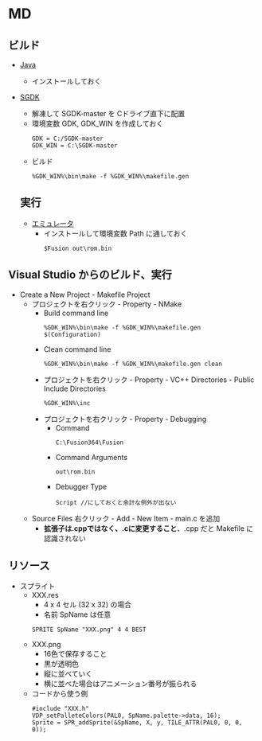 # MD

## ビルド
- [Java](https://www.java.com/ja/download/ie_manual.jsp)
    - インストールしておく
- [SGDK](https://github.com/Stephane-D/SGDK)
    - 解凍して SGDK-master を Cドライブ直下に配置
    - 環境変数 GDK, GDK_WIN を作成しておく
        ~~~
        GDK = C:/SGDK-master
        GDK_WIN = C:\SGDK-master
        ~~~
    - ビルド
      ~~~
      %GDK_WIN%\bin\make -f %GDK_WIN%\makefile.gen
      ~~~
    
    ## 実行
    - [エミュレータ](https://www.emulator-zone.com/doc.php/genesis/fusion.html)
        - インストールして環境変数 Path に通しておく
            ~~~
            $Fusion out\rom.bin
            ~~~

<!--
    - [エミュレータ(GDB)](https://gendev.spritesmind.net/page-gdb.html)
        - インストールして環境変数 Path に通しておく
        - Option - Debug... - 以下にチェック
            ~~~
            Blue Screen pause
            Single instance
            use GDB
            ~~~
        - rom.bin を読み込む
        - GDB
            ~~~
            $%GDK_WIN%\bin\gdb
            ~~~
            ~~~
            (gdb)file rom.out
            (gdb)target remote localhost:6868
            (gdb)// 以降は通常のGDB操作
            ~~~
-->

## Visual Studio からのビルド、実行
- Create a New Project - Makefile Project 
    - プロジェクトを右クリック - Property - NMake
        - Build command line
            ~~~
            %GDK_WIN%\bin\make -f %GDK_WIN%\makefile.gen $(Configuration)
            ~~~
        - Clean command line
            ~~~
            %GDK_WIN%\bin\make -f %GDK_WIN%\makefile.gen clean
            ~~~
        - プロジェクトを右クリック - Property - VC++ Directories - Public Include Directories
            ~~~
            %GDK_WIN%\inc
            ~~~
        - プロジェクトを右クリック - Property - Debugging
            - Command
                ~~~
                C:\Fusion364\Fusion
                ~~~
            - Command Arguments
                ~~~
                out\rom.bin
                ~~~ 
            - Debugger Type
                ~~~
                Script //にしておくと余計な例外が出ない
                ~~~ 
     - Source Files 右クリック - Add - New Item - main.c を追加
        - **拡張子は.cppではなく、.cに変更すること**、.cpp だと Makefile に認識されない

## リソース
- スプライト
    - XXX.res
        - 4 x 4 セル (32 x 32) の場合
        - 名前 SpName は任意
        ~~~
        SPRITE SpName "XXX.png" 4 4 BEST
        ~~~
    - XXX.png
        - 16色で保存すること
        - 黒が透明色
        - 縦に並べていく
        - 横に並べた場合はアニメーション番号が振られる
    - コードから使う例
        ~~~
        #include "XXX.h"
        VDP_setPalleteColors(PAL0, SpName.palette->data, 16);
        Sprite = SPR_addSprite(&SpName, X, y, TILE_ATTR(PAL0, 0, 0, 0));
        ~~~
<!--
## VS Code からのビルド、実行
-->